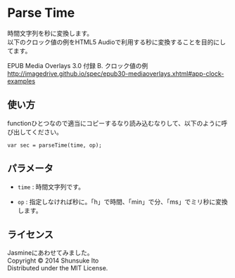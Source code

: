 Parse Time
======================
時間文字列を秒に変換します。  
以下のクロック値の例をHTML5 Audioで利用する秒に変換することを目的にしてます。

EPUB Media Overlays 3.0 付録 B. クロック値の例  
http://imagedrive.github.io/spec/epub30-mediaoverlays.xhtml#app-clock-examples

 
使い方
------
functionひとつなので適当にコピーするなり読み込むなりして、以下のように呼び出してください。

    var sec = parseTime(time, op);

 
パラメータ
---------------- 
+   `time` :
    時間文字列です。
 
+   `op` :
    指定しなければ秒に。「h」で時間、「min」で分、「ms」でミリ秒に変換します。

 
ライセンス
----------
Jasmineにあわせてみました。  
Copyright &copy; 2014 Shunsuke Ito  
Distributed under the MIT License.
 
[MIT]: http://www.opensource.org/licenses/mit-license.php
